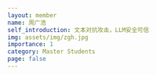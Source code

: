 ```yaml
---
layout: member
name: 周广浩
self_introduction: 文本对抗攻击，LLM安全可信
img: assets/img/zgh.jpg
importance: 1
category: Master Students
page: false
---
```


